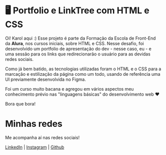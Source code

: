 # 🖥️ Portfolio e LinkTree com HTML e CSS

Oi! Karol aqui :)
Esse projeto é parte da Formação da Escola de Front-End da **Alura**, nos cursos iniciais, sobre HTML e CSS. Nesse desafio, foi desenvolvido um portfolio de apresentação do dev - nesse caso, eu - e uma sessão para os links que redirecionarão o usuário para as devidas redes sociais.

Como já bem batido, as tecnologias utilizadas foram o HTML e o CSS para a marcação e estilização da página como um todo, usando de referência uma UI previamente desenvolvida no Figma.

Foi um curso muito bacana e agregou em vários aspectos meu conhecimento prévio nas "linguagens básicas" do desenvolvimento web ❤️

Bora que bora!

# Minhas redes

Me acompanha aí nas redes sociais!

[LinkedIn](https://www.linkedin.com/in/karolwojtyla/) | [Instagram](https://instagram.com/karolwojtyla.dev) | [Github](https://github.com/kwojtyla)
